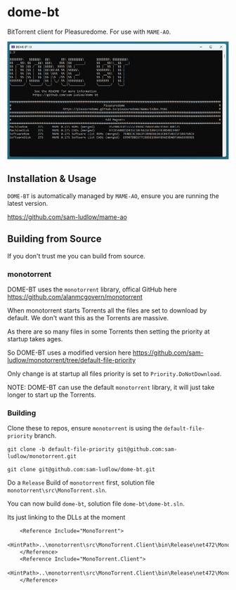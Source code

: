 # dome-bt
BitTorrent client for Pleasuredome. For use with `MAME-AO`.

![DOME-BT](https://raw.githubusercontent.com/sam-ludlow/dome-bt/main/images/dome-bt.png)

## Installation & Usage

`DOME-BT` is automatically managed by `MAME-AO`, ensure you are running the latest version.

https://github.com/sam-ludlow/mame-ao

## Building from Source
If you don't trust me you can build from source.

### monotorrent
DOME-BT uses the `monotorrent` library, offical GitHub here https://github.com/alanmcgovern/monotorrent

When monotorrent starts Torrents all the files are set to download by default. We don't want this as the Torrents are massive.

As there are so many files in some Torrents then setting the priority at startup takes ages.

So DOME-BT uses a modified version here https://github.com/sam-ludlow/monotorrent/tree/default-file-priority

Only change is at startup all files priority is set to `Priority.DoNotDownload`.

NOTE: DOME-BT can use the default `monotorrent` library, it will just take longer to start up the Torrents.

### Building

Clone these to repos, ensure `monotorrent` is using the `default-file-priority` branch.

```
git clone -b default-file-priority git@github.com:sam-ludlow/monotorrent.git
```

```
git clone git@github.com:sam-ludlow/dome-bt.git
```
Do a `Release` Build of `monotorrent` first, solution file `monotorrent\src\MonoTorrent.sln`.

You can now build `dome-bt`, solution file `dome-bt\dome-bt.sln`.

Its just linking to the DLLs at the moment

```
    <Reference Include="MonoTorrent">
      <HintPath>..\monotorrent\src\MonoTorrent.Client\bin\Release\net472\MonoTorrent.dll</HintPath>
    </Reference>
    <Reference Include="MonoTorrent.Client">
      <HintPath>..\monotorrent\src\MonoTorrent.Client\bin\Release\net472\MonoTorrent.Client.dll</HintPath>
    </Reference>
```
